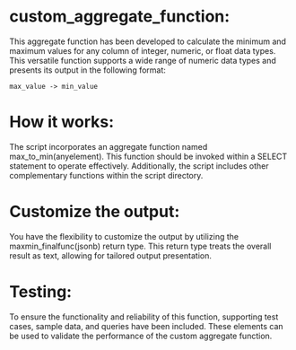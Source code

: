 # custom_aggregate_function:

This aggregate function has been developed to calculate the minimum and maximum values for any column of integer, numeric, or float data types. This versatile function supports a wide range of numeric data types and presents its output in the following format:

`max_value -> min_value`

# How it works:
The script incorporates an aggregate function named max_to_min(anyelement). This function should be invoked within a SELECT statement to operate effectively. Additionally, the script includes other complementary functions within the script directory.


# Customize the output:
You have the flexibility to customize the output by utilizing the maxmin_finalfunc(jsonb) return type. This return type treats the overall result as text, allowing for tailored output presentation.

# Testing:
To ensure the functionality and reliability of this function, supporting test cases, sample data, and queries have been included. These elements can be used to validate the performance of the custom aggregate function.

